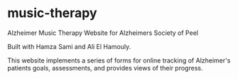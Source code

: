 # music-therapy
Alzheimer Music Therapy Website for Alzheimers Society of Peel

Built with Hamza Sami and Ali El Hamouly.

This website implements a series of forms for online tracking of Alzheimer's patients goals, assessments, and provides views of their progress.
